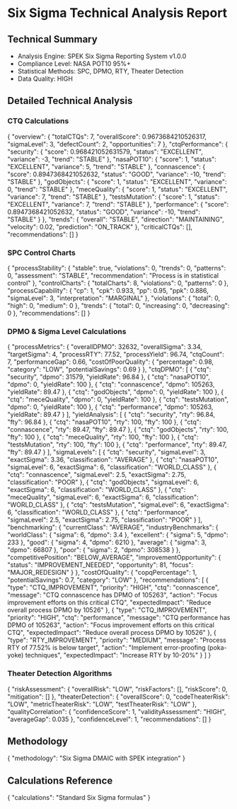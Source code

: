 # Six Sigma Technical Analysis Report

## Technical Summary
- Analysis Engine: SPEK Six Sigma Reporting System v1.0.0
- Compliance Level: NASA POT10 95%+
- Statistical Methods: SPC, DPMO, RTY, Theater Detection
- Data Quality: HIGH

## Detailed Technical Analysis

### CTQ Calculations
{
  "overview": {
    "totalCTQs": 7,
    "overallScore": 0.9673684210526317,
    "sigmaLevel": 3,
    "defectCount": 2,
    "opportunities": 7
  },
  "ctqPerformance": {
    "security": {
      "score": 0.968421052631579,
      "status": "EXCELLENT",
      "variance": -3,
      "trend": "STABLE"
    },
    "nasaPOT10": {
      "score": 1,
      "status": "EXCELLENT",
      "variance": 5,
      "trend": "STABLE"
    },
    "connascence": {
      "score": 0.8947368421052632,
      "status": "GOOD",
      "variance": -10,
      "trend": "STABLE"
    },
    "godObjects": {
      "score": 1,
      "status": "EXCELLENT",
      "variance": 0,
      "trend": "STABLE"
    },
    "meceQuality": {
      "score": 1,
      "status": "EXCELLENT",
      "variance": 7,
      "trend": "STABLE"
    },
    "testsMutation": {
      "score": 1,
      "status": "EXCELLENT",
      "variance": 7,
      "trend": "STABLE"
    },
    "performance": {
      "score": 0.8947368421052632,
      "status": "GOOD",
      "variance": -10,
      "trend": "STABLE"
    }
  },
  "trends": {
    "overall": "STABLE",
    "direction": "MAINTAINING",
    "velocity": 0.02,
    "prediction": "ON_TRACK"
  },
  "criticalCTQs": [],
  "recommendations": []
}

### SPC Control Charts
{
  "processStability": {
    "stable": true,
    "violations": 0,
    "trends": 0,
    "patterns": 0,
    "assessment": "STABLE",
    "recommendation": "Process is in statistical control"
  },
  "controlCharts": {
    "totalCharts": 8,
    "violations": 0,
    "patterns": 0
  },
  "processCapability": {
    "cp": 1,
    "cpk": 0.933,
    "pp": 0.95,
    "ppk": 0.886,
    "sigmaLevel": 3,
    "interpretation": "MARGINAL"
  },
  "violations": {
    "total": 0,
    "high": 0,
    "medium": 0
  },
  "trends": {
    "total": 0,
    "increasing": 0,
    "decreasing": 0
  },
  "recommendations": []
}

### DPMO & Sigma Level Calculations
{
  "processMetrics": {
    "overallDPMO": 32632,
    "overallSigma": 3.34,
    "targetSigma": 4,
    "processRTY": 77.52,
    "processYield": 96.74,
    "ctqCount": 7,
    "performanceGap": 0.66,
    "costOfPoorQuality": {
      "percentage": 0.98,
      "category": "LOW",
      "potentialSavings": 0.69
    }
  },
  "ctqDPMO": [
    {
      "ctq": "security",
      "dpmo": 31579,
      "yieldRate": 96.84
    },
    {
      "ctq": "nasaPOT10",
      "dpmo": 0,
      "yieldRate": 100
    },
    {
      "ctq": "connascence",
      "dpmo": 105263,
      "yieldRate": 89.47
    },
    {
      "ctq": "godObjects",
      "dpmo": 0,
      "yieldRate": 100
    },
    {
      "ctq": "meceQuality",
      "dpmo": 0,
      "yieldRate": 100
    },
    {
      "ctq": "testsMutation",
      "dpmo": 0,
      "yieldRate": 100
    },
    {
      "ctq": "performance",
      "dpmo": 105263,
      "yieldRate": 89.47
    }
  ],
  "yieldAnalysis": [
    {
      "ctq": "security",
      "rty": 96.84,
      "fty": 96.84
    },
    {
      "ctq": "nasaPOT10",
      "rty": 100,
      "fty": 100
    },
    {
      "ctq": "connascence",
      "rty": 89.47,
      "fty": 89.47
    },
    {
      "ctq": "godObjects",
      "rty": 100,
      "fty": 100
    },
    {
      "ctq": "meceQuality",
      "rty": 100,
      "fty": 100
    },
    {
      "ctq": "testsMutation",
      "rty": 100,
      "fty": 100
    },
    {
      "ctq": "performance",
      "rty": 89.47,
      "fty": 89.47
    }
  ],
  "sigmaLevels": [
    {
      "ctq": "security",
      "sigmaLevel": 3,
      "exactSigma": 3.36,
      "classification": "AVERAGE"
    },
    {
      "ctq": "nasaPOT10",
      "sigmaLevel": 6,
      "exactSigma": 6,
      "classification": "WORLD_CLASS"
    },
    {
      "ctq": "connascence",
      "sigmaLevel": 2.5,
      "exactSigma": 2.75,
      "classification": "POOR"
    },
    {
      "ctq": "godObjects",
      "sigmaLevel": 6,
      "exactSigma": 6,
      "classification": "WORLD_CLASS"
    },
    {
      "ctq": "meceQuality",
      "sigmaLevel": 6,
      "exactSigma": 6,
      "classification": "WORLD_CLASS"
    },
    {
      "ctq": "testsMutation",
      "sigmaLevel": 6,
      "exactSigma": 6,
      "classification": "WORLD_CLASS"
    },
    {
      "ctq": "performance",
      "sigmaLevel": 2.5,
      "exactSigma": 2.75,
      "classification": "POOR"
    }
  ],
  "benchmarking": {
    "currentClass": "AVERAGE",
    "industryBenchmarks": {
      "worldClass": {
        "sigma": 6,
        "dpmo": 3.4
      },
      "excellent": {
        "sigma": 5,
        "dpmo": 233
      },
      "good": {
        "sigma": 4,
        "dpmo": 6210
      },
      "average": {
        "sigma": 3,
        "dpmo": 66807
      },
      "poor": {
        "sigma": 2,
        "dpmo": 308538
      }
    },
    "competitivePosition": "BELOW_AVERAGE",
    "improvementOpportunity": {
      "status": "IMPROVEMENT_NEEDED",
      "opportunity": 81,
      "focus": "MAJOR_REDESIGN"
    }
  },
  "costOfQuality": {
    "copqPercentage": 1,
    "potentialSavings": 0.7,
    "category": "LOW"
  },
  "recommendations": [
    {
      "type": "CTQ_IMPROVEMENT",
      "priority": "HIGH",
      "ctq": "connascence",
      "message": "CTQ connascence has DPMO of 105263",
      "action": "Focus improvement efforts on this critical CTQ",
      "expectedImpact": "Reduce overall process DPMO by 10526"
    },
    {
      "type": "CTQ_IMPROVEMENT",
      "priority": "HIGH",
      "ctq": "performance",
      "message": "CTQ performance has DPMO of 105263",
      "action": "Focus improvement efforts on this critical CTQ",
      "expectedImpact": "Reduce overall process DPMO by 10526"
    },
    {
      "type": "RTY_IMPROVEMENT",
      "priority": "MEDIUM",
      "message": "Process RTY of 77.52% is below target",
      "action": "Implement error-proofing (poka-yoke) techniques",
      "expectedImpact": "Increase RTY by 10-20%"
    }
  ]
}

### Theater Detection Algorithms
{
  "riskAssessment": {
    "overallRisk": "LOW",
    "riskFactors": [],
    "riskScore": 0,
    "mitigation": []
  },
  "theaterDetection": {
    "overallScore": 0,
    "codeTheaterRisk": "LOW",
    "metricTheaterRisk": "LOW",
    "testTheaterRisk": "LOW"
  },
  "qualityCorrelation": {
    "confidenceScore": 1,
    "validityAssessment": "HIGH",
    "averageGap": 0.035
  },
  "confidenceLevel": 1,
  "recommendations": []
}

## Methodology
{
  "methodology": "Six Sigma DMAIC with SPEK integration"
}

## Calculations Reference
{
  "calculations": "Standard Six Sigma formulas"
}
